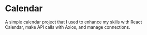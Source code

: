 # Calendar

A simple calendar project that I used to enhance my skills with React Calendar, make API calls with Axios, and manage connections.
